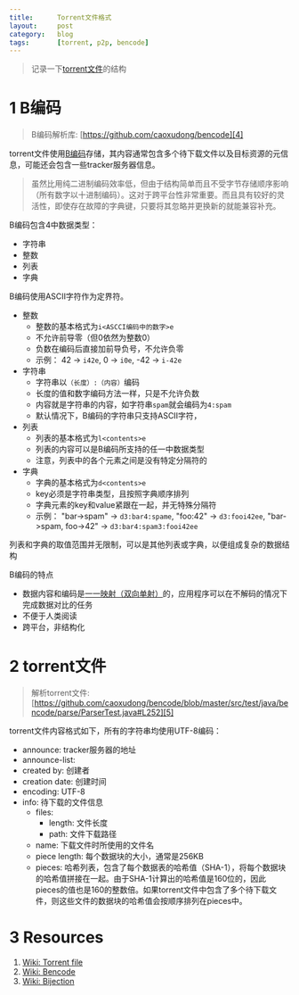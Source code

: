 ```yaml
---
title:      Torrent文件格式
layout:     post
category:   blog
tags:       [torrent, p2p, bencode]
---
```


>记录一下[torrent文件][1]的结构

# 1 B编码

>B编码解析库: [https://github.com/caoxudong/bencode][4]

torrent文件使用[B编码][2]存储，其内容通常包含多个待下载文件以及目标资源的元信息，可能还会包含一些tracker服务器信息。

>虽然比用纯二进制编码效率低，但由于结构简单而且不受字节存储顺序影响（所有数字以十进制编码）。这对于跨平台性非常重要。而且具有较好的灵活性，即使存在故障的字典键，只要将其忽略并更换新的就能兼容补充。

B编码包含4中数据类型：

* 字符串
* 整数
* 列表
* 字典

B编码使用ASCII字符作为定界符。

* 整数
    * 整数的基本格式为`i<ASCCI编码中的数字>e`
    * 不允许前导零（但0依然为整数0）
    * 负数在编码后直接加前导负号，不允许负零
    * 示例： 42 -> `i42e`, 0 -> `i0e`, -42 -> `i-42e`
* 字符串
    * 字符串以`（长度）:（内容）`编码
    * 长度的值和数字编码方法一样，只是不允许负数
    * 内容就是字符串的内容，如字符串`spam`就会编码为`4:spam`
    * 默认情况下，B编码的字符串只支持ASCII字符，
* 列表
    * 列表的基本格式为`l<contents>e`
    * 列表的内容可以是B编码所支持的任一中数据类型
    * 注意，列表中的各个元素之间是没有特定分隔符的
* 字典   
    * 字典的基本格式为`d<contents>e`
    * key必须是字符串类型，且按照字典顺序排列
    * 字典元素的key和value紧跟在一起，并无特殊分隔符
    * 示例： "bar->spam" -> `d3:bar4:spame`, "foo:42" -> `d3:fooi42ee`, "bar->spam, foo->42" -> `d3:bar4:spam3:fooi42ee`

列表和字典的取值范围并无限制，可以是其他列表或字典，以便组成复杂的数据结构

B编码的特点

* 数据内容和编码是[一一映射（双向单射）][3]的，应用程序可以在不解码的情况下完成数据对比的任务
* 不便于人类阅读
* 跨平台，非结构化

# 2 torrent文件

>解析torrent文件: [https://github.com/caoxudong/bencode/blob/master/src/test/java/bencode/parse/ParserTest.java#L252][5]

torrent文件内容格式如下，所有的字符串均使用UTF-8编码：

* announce: tracker服务器的地址
* announce-list: 
* created by: 创建者
* creation date: 创建时间
* encoding: UTF-8
* info: 待下载的文件信息
    * files:
        * length: 文件长度
        * path: 文件下载路径
    * name: 下载文件时所使用的文件名
    * piece length: 每个数据块的大小，通常是256KB
    * pieces:  哈希列表，包含了每个数据表的哈希值（SHA-1），将每个数据块的哈希值拼接在一起。由于SHA-1计算出的哈希值是160位的，因此pieces的值也是160的整数倍。如果torrent文件中包含了多个待下载文件，则这些文件的数据块的哈希值会按顺序排列在pieces中。


# 3 Resources

1. [Wiki: Torrent file][1]
1. [Wiki: Bencode][2]
1. [Wiki: Bijection][3]






[1]:    https://en.wikipedia.org/wiki/Torrent_file
[2]:    https://en.wikipedia.org/wiki/Bencode
[3]:    https://en.wikipedia.org/wiki/Bijection
[4]:    https://github.com/caoxudong/bencode
[5]:    https://github.com/caoxudong/bencode/blob/master/src/test/java/bencode/parse/ParserTest.java#L252
